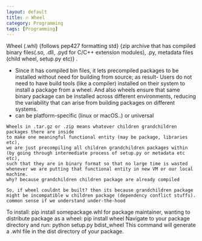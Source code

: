 ```yaml
---
layout: default
title: 🔥 Wheel
category: Programming
tags: [Programming]
---
```


Wheel (.whl) 
{follows pep427 formatting std}
{zip archive that has compiled binary files(.so, .dll, .pyd for C/C++ extension modules), .py, metadata files (child wheel, setup.py etc)} . 
- Since it has compiled bin files, it lets precompiled packages to be installed without need for building from source; as result- Users do not need to have build tools (like a compiler) installed on their system to install a package from a wheel. And also wheels ensure that same binary package can be installed across different environments, reducing the variability that can arise from building packages on different systems.
- can be platform-specific (linux or macOS..) or universal

```
Wheels in .tar.gz or .zip means whatever children grandchildren packages there are inside
to make one meaningful functional entity (may be package, libraries etc),
we are just precompiling all children grandchildren packages within
(by going through intermediate process of setup.py or metadata etc etc),
such that they are in binary format so that no large time is wasted
whenever we are putting that functional entity in new VM or our local machine.
why? because grandchildren children package are already compiled

So, if wheel couldnt be built? then its because grandchildren package might be incompatible w children package (dependency conflict stuffs). common sense if we understand under-the-hood
```
To install: pip install somepackage.whl
for package maintainer,  wanting to distribute package as a wheel: pip install wheel
Navigate to your package directory and run: python setup.py bdist_wheel
This command will generate a .whl file in the dist directory of your package.
